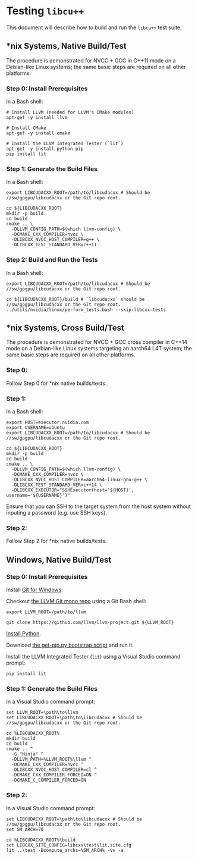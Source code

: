 # Testing `libcu++`

This document will describe how to build and run the `libcu++` test suite.

## *nix Systems, Native Build/Test

The procedure is demonstrated for NVCC + GCC in C++11 mode on a Debian-like
Linux systems; the same basic steps are required on all other platforms.

### Step 0: Install Prerequisites

In a Bash shell:

```
# Install LLVM (needed for LLVM's CMake modules)
apt-get -y install llvm

# Install CMake
apt-get -y install cmake 

# Install the LLVM Integrated Tester (`lit`)
apt-get -y install python-pip 
pip install lit
```

### Step 1: Generate the Build Files

In a Bash shell:

```
export LIBCUDACXX_ROOT=/path/to/libcudacxx # Should be //sw/gpgpu/libcudacxx or the Git repo root.

cd ${LIBCUDACXX_ROOT}
mkdir -p build
cd build
cmake .. \
  -DLLVM_CONFIG_PATH=$(which llvm-config) \
  -DCMAKE_CXX_COMPILER=nvcc \
  -DLIBCXX_NVCC_HOST_COMPILER=g++ \
  -DLIBCXX_TEST_STANDARD_VER=c++11
```

### Step 2: Build and Run the Tests

In a Bash shell:

```
export LIBCUDACXX_ROOT=/path/to/libcudacxx # Should be //sw/gpgpu/libcudacxx or the Git repo root.

cd ${LIBCUDACXX_ROOT}/build # `libcudacxx` should be //sw/gpgpu/libcudacxx or the Git repo root.
../utils/nvidia/linux/perform_tests.bash --skip-libcxx-tests
```

## *nix Systems, Cross Build/Test

The procedure is demonstrated for NVCC + GCC cross compiler in C++14 mode on a
Debian-like Linux systems targeting an aarch64 L4T system; the same basic steps
are required on all other platforms.

### Step 0:

Follow Step 0 for *nix native builds/tests.

### Step 1:

In a Bash shell:

```
export HOST=executor.nvidia.com
export USERNAME=ubuntu
export LIBCUDACXX_ROOT=/path/to/libcudacxx # Should be //sw/gpgpu/libcudacxx or the Git repo root.

cd ${LIBCUDACXX_ROOT}
mkdir -p build
cd build
cmake .. \
  -DLLVM_CONFIG_PATH=$(which llvm-config) \
  -DCMAKE_CXX_COMPILER=nvcc \
  -DLIBCXX_NVCC_HOST_COMPILER=aarch64-linux-gnu-g++ \
  -DLIBCXX_TEST_STANDARD_VER=c++14 \
  -DLIBCXX_EXECUTOR="SSHExecutor(host='${HOST}', username='${USERNAME}')"
```

Ensure that you can SSH to the target system from the host system without
inputing a password (e.g. use SSH keys).

### Step 2:

Follow Step 2 for *nix native builds/tests.

## Windows, Native Build/Test

### Step 0: Install Prerequisites

Install [Git for Windows](https://git-scm.com/download/win):

Checkout [the LLVM Git mono repo](https://github.com/llvm/llvm-project) using a
Git Bash shell:

```
export LLVM_ROOT=/path/to/llvm

git clone https://github.com/llvm/llvm-project.git ${LLVM_ROOT}
```

[Install Python](https://www.python.org/downloads/windows).

Download [the get-pip.py bootstrap script](https://bootstrap.pypa.io/get-pip.py) and run it.

Install the LLVM Integrated Tester (`lit`) using a Visual Studio command prompt:

```
pip install lit
```

### Step 1: Generate the Build Files

In a Visual Studio command prompt:

```
set LLVM_ROOT=\path\to\llvm
set LIBCUDACXX_ROOT=\path\to\libcudacxx # Should be //sw/gpgpu/libcudacxx or the Git repo root.

cd %LIBCUDACXX_ROOT% 
mkdir build
cd build
cmake .. ^
  -G "Ninja" ^
  -DLLVM_PATH=%LLVM_ROOT%\llvm ^
  -DCMAKE_CXX_COMPILER=nvcc ^
  -DLIBCXX_NVCC_HOST_COMPILER=cl ^
  -DCMAKE_CXX_COMPILER_FORCED=ON ^
  -DCMAKE_C_COMPILER_FORCED=ON
```

### Step 2: 

In a Visual Studio command prompt:

```
set LIBCUDACXX_ROOT=\path\to\libcudacxx # Should be //sw/gpgpu/libcudacxx or the Git repo root.
set SM_ARCH=70

cd %LIBCUDACXX_ROOT%\build
set LIBCXX_SITE_CONFIG=libcxx\test\lit.site.cfg
lit ..\test -Dcompute_archs=%SM_ARCH% -vv -a 
```

